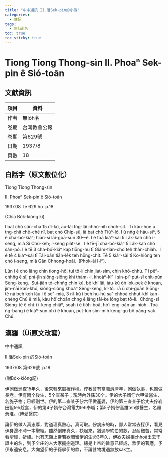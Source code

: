 ```yaml
---
title: "中中通訊 II.潘Sek-pin的小傳"
categories:
  - 傳記
tags:
  - 無lo̍h名
toc: true
toc_sticky: true
---
```


# Tiong Tiong Thong-sìn II. Phoaⁿ Sek-pin ê Sió-toān

## 文獻資訊

| 項目 | 資料 |
|---|---|
| 作者 | 無lo̍h名 |
| 卷期 | 台灣教會公報 |
| 卷期 | 第629號 |
| 日期 | 1937/8 |
| 頁數 | 18 |

## 白話字（原文數位化）

Tiong Tiong Thong-sìn

II. Phoaⁿ Sek-pin ê Sió-toān

1937.08  tē 629 hō  p.18

(Chiā Bo̍k-kiông kì)

I bat chò sûn-cha 15 nî-kú, āu-lâi tńg-lâi chhù-nih choh-sit.  Tī kàu-hoē ū tng-chit chē-chē nî, bat chò Chip-sū, iā bat chò Tiúⁿ-ló. I ū nn̄g ê hāu-siⁿ, 5 ê cha-bó͘-kiáⁿ; hiān-sî lāi-goā-sun 30--ê. I ê toā kiáⁿ-sài tī La̍k-kah chò i-seng, miâ Si Chú-keh; í-keng pia̍t-sè.  I ê tē-jī cha-bó͘-kiáⁿ tī La̍k-kah chò sán-pô. I ê tē 3 cha-bó͘-kiáⁿ kap tiōng-hu tī Giâm-tiân-cho͘ teh thàn-chia̍h.  I ê tē 4 kiáⁿ-sài tī Tâi-oân tiān-le̍k teh hōng-chit. Tē 5 kiáⁿ-sài tī Ko-hiông teh chò i-seng, miâ Gân Chhong-hoâi.  (Phok-ài I-īⁿ).

Lūn i ê chò lâng chin tiong-hō͘, tuì tō-lí chin jia̍t-sim, chin khó-chhú. Tī pēⁿ-chhn̂g ê sî, phí-jîn siông-siông khì thàm--i, khoàⁿ-kìⁿ i sin-piⁿ put-sî chi̍t-pún Sèng-keng.  Sui-jiân tó-chhn̂g chin kú, bē khí lâi, iáu-kú o̍h Iok-pek ê khoán, jím-nāi kan-khó͘, siông-siông khoàⁿ Sèng-keng, kî-tó.  iā ū chì-goān Siōng-tè nā beh koh lâu i ê sèⁿ-miā, 3 nî-kú i beh hu-hū saⁿ chhoā chhut-khì kan-chèng Chú ê miâ, kàu hō͘ choân chng ê lâng tāi-ke lóng bat tō-lí.  Chóng-sī Siōng-tè ê chí-ì í-keng chiâⁿ, soah i ê tio̍h-boâ, hō͘ i éng-oán an-hioh.  Toā ǹg-bāng i ê kiáⁿ-sun o̍h i ê khoán, put-lūn sím-mi̍h kéng-gū bô pàng-sak Chú.

## 漢羅（Ùi原文改寫）

中中通訊

II.潘Sek-pin 的Sió-toān

1937/08 第629號  p.18

(謝Bo̍k-kiông記)

伊捌做巡查15年久，後來轉來厝裡作穡。佇教會有當職濟濟年，捌做執事，也捌做長老。伊有兩个後生，5个查某子；現時內外孫30个。伊的大子婿佇六甲做醫生，名施子格；已經別世。伊的第二查某子佇六甲做產婆，伊的第三查某子佮丈夫佇岩田組teh趁食，伊的第4子婿佇台灣電力teh奉職；第5子婿佇高雄teh做醫生，名顏蒼淮。(博愛醫院)

論伊的做人真忠厚，對道理真熱心，真可取。佇病床的時，鄙人常常去探伊，看見伊身邊不時一本聖經。雖然倒床真久，袂起來，猶過學約伯的款，忍耐艱苦，常常看聖經，祈禱。也有志願上帝若欲閣留伊的生命3年久，伊欲夫婦相chhoā出去干證主的名，到予全庄的人大家攏捌道理。總是上帝的旨意已經成，煞伊的著磨，予伊永遠安息。大向望伊的子孫學伊的款，不論甚物境遇無放sak主。
